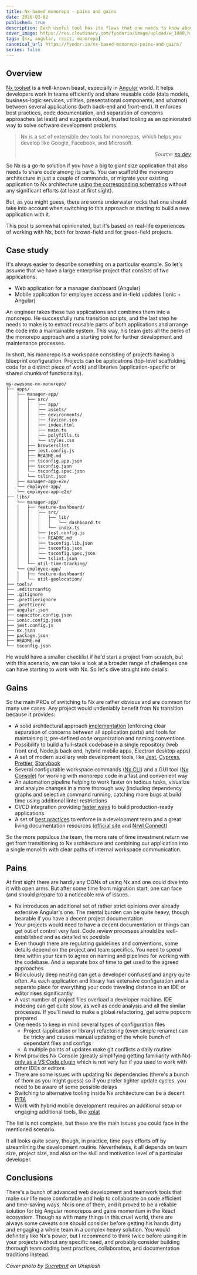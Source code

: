 ```yaml
---
title: Nx-based monorepo - pains and gains
date: 2020-03-02
published: true
description: Each useful tool has its flaws that one needs to know about when starting to use it
cover_image: https://res.cloudinary.com/fyodorio/image/upload/w_1000,h_420,c_fill,g_auto/v1582693872/sucrebrut-xpeyC6vdDdc-unsplash_kyfvih.jpg
tags: [nx, angular, react, monorepo]
canonical_url: https://fyodor.io/nx-based-monorepo-pains-and-gains/
series: false
---
```


## Overview

[Nx toolset](https://github.com/nrwl/nx) is a well-known beast, especially in [Angular](https://angular.io) world. It helps developers work in teams efficiently and share reusable code (data models, business-logic services, utilities, presentational components, and whatnot) between several applications (both back-end and front-end). It enforces best practices, code documentation, and separation of concerns approaches (at least) and suggests robust, trusted tooling as an opinionated way to solve software development problems.

> Nx is a set of extensible dev tools for monorepos, which helps you develop like Google, Facebook, and Microsoft.
>
> <div style="text-align: right"><i>Source: <a href="https://nx.dev">nx.dev</a></i></div>
>
<p></p>

So Nx is a go-to solution if you have a big to giant size application that also needs to share code among its parts. You can scaffold the monorepo architecture in just a couple of commands, or migrate your existing application to Nx architecture [using the corresponding schematics](https://nx.dev/angular/guides/transition-to-nx) without any significant efforts (at least at first sight).

But, as you might guess, there are some underwater rocks that one should take into account when switching to this approach or starting to build a new application with it. 

This post is somewhat opinionated, but it's based on real-life experiences of working with Nx, both for brown-field and for green-field projects.

## Case study

It's always easier to describe something on a particular example. So let's assume that we have a large enterprise project that consists of two applications:

* Web application for a manager dashboard (Angular)
* Mobile application for employee access and in-field updates (Ionic + Angular)

An engineer takes these two applications and combines them into a monorepo. He successfully runs transition scripts, and the last step he needs to make is to extract reusable parts of both applications and arrange the code into a maintainable system. This way, his team gets all the perks of the monorepo approach and a starting point for further development and maintenance processes.

In short, his monorepo is a workspace consisting of projects having a blueprint configuration. Projects can be applications (top-level scaffolding code for a distinct piece of work) and libraries (application-specific or shared chunks of functionality).  

```
my-awesome-nx-monorepo/
├── apps/
│   ├── manager-app/
│   │   ├── src/
│   │   │   ├── app/
│   │   │   ├── assets/
│   │   │   ├── environments/
│   │   │   ├── favicon.ico
│   │   │   ├── index.html
│   │   │   ├── main.ts
│   │   │   ├── polyfills.ts
│   │   │   └── styles.css
│   │   ├── browserslist
│   │   ├── jest.config.js
│   │   ├── README.md
│   │   ├── tsconfig.app.json
│   │   ├── tsconfig.json
│   │   └── tsconfig.spec.json
│   │   └── tslint.json
│   ├── manager-app-e2e/
│   └── employee-app/
│   └── employee-app-e2e/
├── libs/
│   └── manager-app/
│   │   ├── feature-dashboard/
│   │   │   ├── src/
│   │   │   │   ├── lib/
│   │   │   │   │   └── dashboard.ts
│   │   │   │   └── index.ts
│   │   │   ├── jest.config.js
│   │   │   ├── README.md
│   │   │   ├── tsconfig.lib.json
│   │   │   ├── tsconfig.json
│   │   │   └── tsconfig.spec.json
│   │   │   └── tslint.json
│   │   └── util-time-tracking/
│   └── employee-app/
│   │   ├── feature-dashboard/
│   │   └── util-geolocation/
├── tools/
├── .editorconfig
├── .gitignore
├── .prettierignore
├── .prettierrc
├── angular.json
├── capacitor.config.json
├── ionic.config.json
├── jest.config.js
├── nx.json
├── package.json
├── README.md
└── tsconfig.json
```

He would have a smaller checklist if he'd start a project from scratch, but with this scenario, we can take a look at a broader range of challenges one can have starting to work with Nx. So let's dive straight into details.

## Gains

So the main PROs of switching to Nx are rather obvious and are common for many use cases. Any project would undeniably benefit from Nx transition because it provides:

* A solid architectural approach [implementation](https://github.com/nrwl/nx-examples) (enforcing clear separation of concerns between all application parts) and tools for maintaining it, pre-defined code organization and naming conventions
* Possibility to build a full-stack codebase in a single repository (web front end, Node.js back end, hybrid mobile apps, Electron desktop apps)
* A set of modern auxiliary web development tools, like [Jest](https://jestjs.io), [Cypress](https://www.cypress.io), [Prettier](https://prettier.io), [Storybook](https://storybook.js.org)
* Several configurable workspace commands ([Nx CLI](https://nx.dev/web/guides/cli)) and a GUI tool ([Nx Console](https://nx.dev/nx-console)) for working with monorepo code in a fast and convenient way 
* An automation pipeline helping to work faster on tedious tasks, visualize and analyze changes in a more thorough way (including dependency graphs and selective command running, catching more bugs at build time using additional linter restrictions
* CI/CD integration providing [faster ways](https://blog.nrwl.io/blazing-fast-distributed-ci-with-nx-a1f5974f7393?gi=fecb2a5313b3) to build production-ready applications
* A set of [best practices](https://go.nrwl.io/angular-enterprise-monorepo-patterns-new-book) to enforce in a development team and a great living documentation resources ([official site](https://nx.dev) and [Nrwl Connect](http://connect.nrwl.io)) 

So the more populous the team, the more rate of time investment return we get from transitioning to Nx architecture and combining our application into a single monolith with clear paths of internal workspace communication. 

## Pains

At first sight there are hardly any CONs of using Nx and one could dive into it with open arms. But after some time from migration start, one can face (and should prepare to) a noticeable row of issues.

* Nx introduces an additional set of rather strict opinions over already extensive Angular's one. The mental burden can be quite heavy, though bearable if you have a decent project documentation
* Your projects would need to have a decent documentation or things can get out of control very fast. Code review processes should be well-established and as detailed as possible
* Even though there are regulating guidelines and conventions, some details depend on the project and team specifics. You need to spend time within your team to agree on naming and pipelines for working with the codebase. And a separate box of time to get used to the agreed approaches
* Ridiculously deep nesting can get a developer confused and angry quite often. As each application and library has extensive configuration and a separate place for everything your code traveling distance in an IDE or editor rises significantly
* A vast number of project files overload a developer machine. IDE indexing can get quite slow, as well as code analysis and all the similar processes. If you'll need to make a global refactoring, get some popcorn prepared
* One needs to keep in mind several types of configuration files 
    * Project (application or library) refactoring (even simple rename) can be tricky and causes manual updating of the whole bunch of dependant files and configs
    * A multiple points of updates make git conflicts a daily routine
* Nrwl provides Nx Console (greatly simplifying getting familiarity with Nx) [only as a VS Code plugin](https://blog.nrwl.io/brand-new-ui-custom-vscode-task-support-more-in-angular-console-9-0-5e4d3a109fb9) which is not very fun if you used to work with other IDEs or editors
* There are some issues with updating Nx dependencies (there's a bunch of them as you might guess) so if you prefer tighter update cycles, you need to be aware of some possible delays
* Switching to alternative tooling inside Nx architecture can be a decent [PITA](https://www.urbandictionary.com/define.php?term=pita)
* Work with hybrid mobile development requires an additional setup or engaging additional tools, like [xplat](https://nstudio.io/xplat)

The list is not complete, but these are the main issues you could face in the mentioned scenario. 

It all looks quite scary, though, in practice, time pays efforts off by streamlining the development routine. Nevertheless, it all depends on team size, project size, and also on the skill and motivation level of a particular developer. 

## Conclusions

There's a bunch of advanced web development and teamwork tools that make our life more comfortable and help to collaborate on code efficient and time-saving ways. Nx is one of them, and it proved to be a reliable solution for big Angular monorepos and gains momentum in the React ecosystem. Though as with many things in this cruel world, there are always some caveats one should consider before getting his hands dirty and engaging a whole team in a complex heavy solution. You would definitely like Nx's power, but I recommend to think twice before using it in your projects without any specific need, and probably consider building thorough team coding best practices, collaboration, and documentation traditions instead.

_Cover photo by [Sucrebrut](https://unsplash.com/@sucrebrut) on Unsplash_
